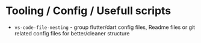 # Tooling / Config / Usefull scripts

- `vs-code-file-nesting` - group flutter/dart config files, Readme files or git related config files for better/cleaner structure
